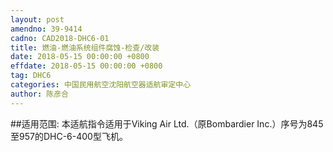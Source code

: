 ```yaml
---
layout: post
amendno: 39-9414
cadno: CAD2018-DHC6-01
title: 燃油-燃油系统组件腐蚀-检查/改装
date: 2018-05-15 00:00:00 +0800
effdate: 2018-05-15 00:00:00 +0800
tag: DHC6
categories: 中国民用航空沈阳航空器适航审定中心
author: 陈彦合
---
```


##适用范围:
本适航指令适用于Viking Air Ltd.（原Bombardier Inc.）序号为845至957的DHC-6-400型飞机。

